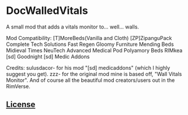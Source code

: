 # DocWalledVitals
A small mod that adds a vitals monitor to... well... walls.

Mod Compatibility:
  [T]MoreBeds(Vanilla and Cloth)
  [ZP]ZipanguPack
  Complete Tech Solutions
  Fast Regen
  Gloomy Furniture
  Mending Beds
  Midieval Times
  NeuTech Advanced Medical Pod
  Polyamory Beds
  RIMkea
  [sd] Goodnight
  [sd] Medic Addons

Credits:
sulusdacor- for his mod "[sd] medicaddons" (which I highly suggest you get).
zzz- for the original mod mine is based off, "Wall Vitals Monitor".
And of course all the beautiful mod creators/users out in the RimVerse.



## [License](https://creativecommons.org/licenses/by-nc-sa/4.0/)
